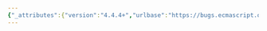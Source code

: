 ```yaml
---
{"_attributes":{"version":"4.4.4+","urlbase":"https://bugs.ecmascript.org/","maintainer":"dherman@mozilla.com"},"bug":{"bug_id":3059,"creation_ts":"2014-07-24 09:36:00 -0700","short_desc":"9.1.11  [[Enumerate]] : Typos \"deterime\", \"be return\", \"if has\", \"vistor\"","delta_ts":"2014-08-25 08:29:23 -0700","product":"Draft for 6th Edition","component":"editorial issue","version":"Rev 26: July 18, 2014 Draft","rep_platform":"All","op_sys":"All","bug_status":"RESOLVED","resolution":"FIXED","priority":"Normal","bug_severity":"normal","everconfirmed":true,"reporter":{"uid":"andrebargull","name":"André Bargull"},"assigned_to":{"uid":"allen","name":"Allen Wirfs-Brock"},"long_desc":[{"commentid":9518,"comment_count":0,"who":{"uid":"andrebargull","name":"André Bargull"},"bug_when":"2014-07-24 09:36:09 -0700","thetext":"9.1.11  [[Enumerate]] ()\n\nFirst paragraph after step 1:\n- deterime -> determine\n- will be return -> will be returned\n\nSecond paragraph after step 1:\n- if has the same -> if it has the same\n\nExample code:\n- Add \"let\" to \"name\" in for-of loop, don't want to make it a global property :-p\n- vistor -> visitor"},{"commentid":9536,"comment_count":1,"who":{"uid":"allen","name":"Allen Wirfs-Brock"},"bug_when":"2014-07-24 15:03:16 -0700","thetext":"fixed in rev27 editor's draft"},{"commentid":9897,"comment_count":2,"who":{"uid":"allen","name":"Allen Wirfs-Brock"},"bug_when":"2014-08-25 08:29:23 -0700","thetext":"fixed in rev27 draft"}]}}
---
```

